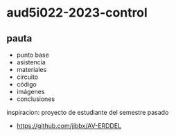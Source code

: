 # aud5i022-2023-control

## pauta

- punto base
- asistencia
- materiales
- circuito
- código
- imágenes
- conclusiones

inspiracion: proyecto de estudiante del semestre pasado

* https://github.com/jibbx/AV-ERDDEL
